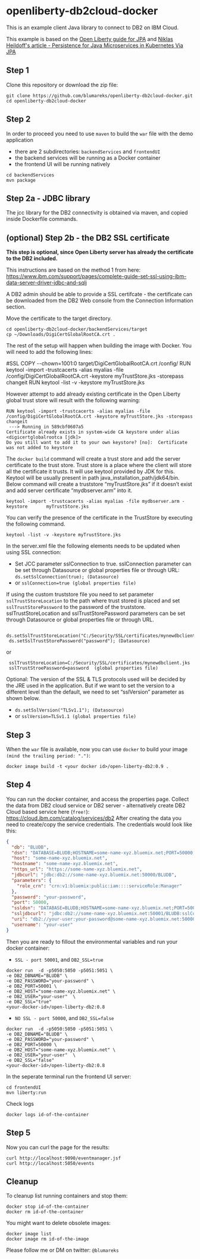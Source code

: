 # openliberty-db2cloud-docker
This is an example client Java library to connect to DB2 on IBM Cloud.

This example is based on the [Open Liberty guide for JPA](https://openliberty.io/guides/jpa-intro.html) and [Niklas Heildoff's article - Persistence for Java Microservices in Kubernetes Via JPA](https://dzone.com/articles/persistence-for-java-microservices-in-kubernetes-v)

## Step 1 
Clone this repository or download the zip file:

```
git clone https://github.com/blumareks/openliberty-db2cloud-docker.git
cd openliberty-db2cloud-docker
```

## Step 2
In order to proceed you need to use `maven` to build the `war` file with the demo application 
- there are 2 subdirectories: `backendServices` and `frontendUI`
- the backend services will be running as a Docker container
- the frontend UI will be running natively  

```
cd backendServices
mvn package
```

## Step 2a - JDBC library
The jcc library for the DB2 connectivity is obtained via maven, and copied inside Dockerfile commands.

## (optional) Step 2b - the DB2 SSL certificate
**This step is optional, since Open Liberty server has already the certificate to the DB2 included.**

This instructions are based on the method 1 from here: https://www.ibm.com/support/pages/complete-guide-set-ssl-using-ibm-data-server-driver-jdbc-and-sqlj

A DB2 admin should be able to provide a SSL certifcate - the certificate can be downloaded from the DB2 Web console from the Connection Information section.

Move the certificate to the target directory.

```
cd openliberty-db2cloud-docker/backendServices/target
cp ~/Downloads/DigiCertGlobalRootCA.crt . 
```

The rest of the setup will happen when building the image with Docker. 
You will need to add the following lines:

  #SSL
  COPY --chown=1001:0 target/DigiCertGlobalRootCA.crt /config/
  RUN keytool -import -trustcacerts -alias myalias -file /config/DigiCertGlobalRootCA.crt -keystore myTrustStore.jks -storepass changeit
  RUN keytool -list -v -keystore myTrustStore.jks

However attempt to add already existing certificate in the Open Liberty global trust store will result with the following warning:

```
RUN keytool -import -trustcacerts -alias myalias -file /config/DigiCertGlobalRootCA.crt -keystore myTrustStore.jks -storepass changeit
 ---> Running in 589cbf0607a5
Certificate already exists in system-wide CA keystore under alias <digicertglobalrootca [jdk]>
Do you still want to add it to your own keystore? [no]:  Certificate was not added to keystore
```

The `docker build` command will create a trust store and add the server certificate to the trust store. Trust store is a place where the client will store all the certificate it trusts. It will use keytool provided by JDK for this. Keytool will be usually present in path java_installation_path/jdk64/bin. Below command will create a truststore “myTrustStore.jks” if it doesn’t exist and add server certificate “mydbserver.arm” into it.

```
keytool -import -trustcacerts -alias myalias -file mydbserver.arm -keystore       myTrustStore.jks
```

You can verify the presence of the certificate in the TrustStore by executing the following command.
```              
keytool -list -v -keystore myTrustStore.jks
```

In the server.xml file the following elements needs to be updated when using SSL connection:
- Set JCC parameter sslConnection to true. sslConnection parameter can be set through Datasource or global properties file or through URL: `ds.setSslConnection(true); (Datasource)`
-  or `sslConnection=true (global properties file)`

If using the custom truststore file you  need to set parameter `sslTrustStoreLocation` to the path where trust stored is placed and set `sslTrustStorePassword` to the password of the truststore. sslTrustStoreLocation and sslTrustStorePassword parameters can be set through Datasource or global properties file or through URL.
              
```
 ds.setSslTrustStoreLocation("C:/Security/SSL/certificates/mynewdbclient.jks");
 ds.setSslTrustStorePassword("password"); (Datasource)
```
 or
```
 sslTrustStoreLocation=C:/Security/SSL/certificates/mynewdbclient.jks
 sslTrustStroePassword=password  (global properties file)
```

Optional: The version of the SSL & TLS protocols used will be decided by the JRE used in the application. But if we want to set the version to a different level than the default, we need to set “sslVersion” parameter as shown below.
- `ds.setSslVersion("TLSv1.1"); (Datasource)`
- or `sslVersion=TLSv1.1 (global properties file)`


## Step 3
When the `war` file is available, now you can use `docker` to build your image `(mind the trailing period: ".")`: 

```
docker image build -t <your docker id>/open-liberty-db2:0.9 .
```

## Step 4
You can run the docker container, and access the properties page. Collect the data from DB2 cloud service or DB2 server - alternatively create DB2 Cloud based service here (`free!`): https://cloud.ibm.com/catalog/services/db2 
After creating the data you need to create/copy the service credentials. The credentials would look like this:

```json
{
  "db": "BLUDB",
  "dsn": "DATABASE=BLUDB;HOSTNAME=some-name-xyz.bluemix.net;PORT=50000;PROTOCOL=TCPIP;UID=your-user;PWD=your-password;",
  "host": "some-name-xyz.bluemix.net",
  "hostname": "some-name-xyz.bluemix.net",
  "https_url": "https://some-name-xyz.bluemix.net",
  "jdbcurl": "jdbc:db2://some-name-xyz.bluemix.net:50000/BLUDB",
  "parameters": {
    "role_crn": "crn:v1:bluemix:public:iam::::serviceRole:Manager"
  },
  "password": "your-password",
  "port": 50000,
  "ssldsn": "DATABASE=BLUDB;HOSTNAME=some-name-xyz.bluemix.net;PORT=50001;PROTOCOL=TCPIP;UID=your-user;PWD=your-password;Security=SSL;",
  "ssljdbcurl": "jdbc:db2://some-name-xyz.bluemix.net:50001/BLUDB:sslConnection=true;",
  "uri": "db2://your-user:your-password@some-name-xyz.bluemix.net:50000/BLUDB",
  "username": "your-user"
}
```

Then you are ready to fillout the environmental variables and run your docker container:

- `SSL - port 50001`, and `DB2_SSL=true`

```
docker run  -d -p5050:5050 -p5051:5051 \
-e DB2_DBNAME="BLUDB" \
-e DB2_PASSWORD="your-password" \
-e DB2_PORT=50001 \
-e DB2_HOST="some-name-xyz.bluemix.net" \
-e DB2_USER="your-user"  \
-e DB2_SSL="true"
<your-docker-id>/open-liberty-db2:0.8
```

- `NO SSL - port 50000`, and `DB2_SSL=false`

```
docker run  -d -p5050:5050 -p5051:5051 \
-e DB2_DBNAME="BLUDB" \
-e DB2_PASSWORD="your-password" \
-e DB2_PORT=50000 \
-e DB2_HOST="some-name-xyz.bluemix.net" \
-e DB2_USER="your-user"  \
-e DB2_SSL="false"
<your-docker-id>/open-liberty-db2:0.8
```

In the seperate terminal run the frontend UI server:
```
cd frontendUI
mvn liberty:run
```

Check logs

```
docker logs id-of-the-container
```

## Step 5
Now you can curl the page for the results:

```
curl http://localhost:9090/eventmanager.jsf
curl http://localhost:5050/events

```

## Cleanup
To cleanup list running containers and stop them:

```
docker stop id-of-the-container
docker rm id-of-the-container
```

You might want to delete obsolete images:

```
docker image list
docker image rm id-of-the-image
```

Please follow me or DM on twitter: `@blumareks`

